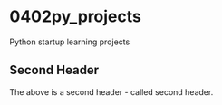 # 0402py_projects
Python startup learning projects

## Second Header

The above is a second header - called second header. 
